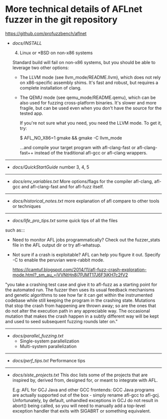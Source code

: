 # More technical details of AFLnet fuzzer in the git repository
<https://github.com/profuzzbench/aflnet>

- *docs/INSTALL*

	4) Linux or *BSD on non-x86 systems

	
	Standard build will fail on non-x86 systems, but you should be able to leverage two other options:

  - The LLVM mode (see llvm_mode/README.llvm), which does not rely on x86-specific assembly shims. It's fast and robust, but requires a complete installation of clang.

  - The QEMU mode (see qemu_mode/README.qemu), which can be also used for     fuzzing cross-platform binaries. It's slower and more fragile, but can be used even when you don't have the source for the tested app.

	If you're not sure what you need, you need the LLVM mode. To get it, try:

	$ AFL_NO_X86=1 gmake && gmake -C llvm_mode

	...and compile your target program with afl-clang-fast or afl-clang-fast++
	instead of the traditional afl-gcc or afl-clang wrappers.

-----------------------
- *docs/QuickStartGuide*
number 3, 4, 5

---------------------------
- *docs/env_variables.txt*
More options/flags for the compiler afl-clang, afl-gcc and afl-clang-fast
and for afl-fuzz itself.

------------------------------
- *docs/historical_notes.txt*
more explanation of afl compare to other tools or techniques

-------------------------------
- *docs/life_pro_tips.txt*
some quick tips of all the files

such as:::

- Need to monitor AFL jobs programmatically? Check out the fuzzer_stats file in the AFL output dir or try afl-whatsup.

- Not sure if a crash is exploitable? AFL can help you figure it out. Specify -C to enable the peruvian were-rabbit mode.

	<https://lcamtuf.blogspot.com/2014/11/afl-fuzz-crash-exploration-mode.html?_sm_au_=iVVNtHn8j7PJMT17J6F3jKH7c2fV2>

"you take a crashing test case and give it to afl-fuzz as a starting point for the automated run. The fuzzer then uses its usual feedback mechanisms and genetic algorithms to see how far it can get within the instrumented codebase while still keeping the program in the crashing state. Mutations that stop the crash from happening are thrown away; so are the ones that do not alter the execution path in any appreciable way. The occasional mutation that makes the crash happen in a subtly different way will be kept and used to seed subsequent fuzzing rounds later on."

-----------------------
- *docs/parallel_fuzzing.txt*
	- Single-system parallelization
	- Multi-system parallelization

-----------------------------
- *docs/perf_tips.txt*
Performance tips

--------------------------
- *docs/siste_projects.txt*
This doc lists some of the projects that are inspired by, derived from, designed for, or meant to integrate with AFL.

	E.g:
	AFL for GCJ Java and other GCC frontends:
	GCC Java programs are actually supported out of the box - simply rename afl-gcc to afl-gcj. Unfortunately, by default, unhandled exceptions in GCJ do not result in abort() being called, so you will need to manually add a top-level exception handler that exits with SIGABRT or something equivalent.


